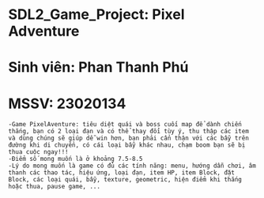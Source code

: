 # SDL2_Game_Project: Pixel Adventure
# Sinh viên: Phan Thanh Phú
# MSSV: 23020134
    -Game PixelAventure: tiêu diệt quái và boss cuối map để dành chiến thắng, bạn có 2 loại đạn và có thể thay đổi tùy ý, thu thập các item và dùng chúng sẽ giúp dễ win hơn, bạn phải cẩn thận với các bẫy trên đường khi di chuyển, có cái loại bẫy khác nhau, chạm boom bạn sẽ bị thua cuộc ngay!!!
    -Điểm số mong muốn là ở khoảng 7.5-8.5
    -Lý do mong muốn là game có đủ các tính năng: menu, hướng dẫn chơi, âm thanh các thao tác, hiệu ứng, loại đạn, item HP, item Block, đặt Block, các loại quái, bẫy, texture, geometric, hiện điểm khi thắng hoặc thua, pause game, ...
